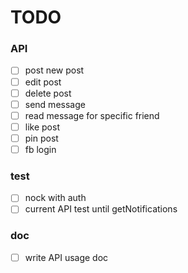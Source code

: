 # TODO

### API
- [ ] post new post
- [ ] edit post
- [ ] delete post
- [ ] send message
- [ ] read message for specific friend
- [ ] like post
- [ ] pin post
- [ ] fb login

### test
- [ ] nock with auth
- [ ] current API test until getNotifications

### doc
- [ ] write API usage doc
